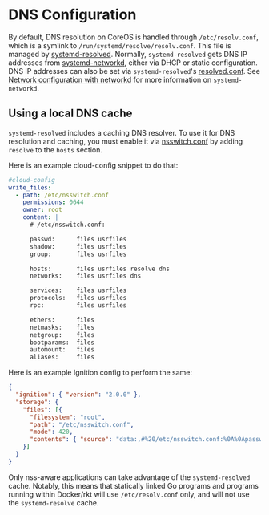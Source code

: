 # DNS Configuration

By default, DNS resolution on CoreOS is handled through `/etc/resolv.conf`, which is a symlink to `/run/systemd/resolve/resolv.conf`. This file is managed by [systemd-resolved][systemd-resolved]. Normally, `systemd-resolved` gets DNS IP addresses from [systemd-networkd][systemd-networkd], either via DHCP or static configuration. DNS IP addresses can also be set via `systemd-resolved`'s [resolved.conf][resolved.conf]. See [Network configuration with networkd](network-config-with-networkd.md) for more information on `systemd-networkd`.

## Using a local DNS cache

`systemd-resolved` includes a caching DNS resolver. To use it for DNS resolution and caching, you must enable it via [nsswitch.conf][nsswitch.conf] by adding `resolve` to the `hosts` section.

Here is an example cloud-config snippet to do that:

```yaml
#cloud-config
write_files:
  - path: /etc/nsswitch.conf
    permissions: 0644
    owner: root
    content: |
      # /etc/nsswitch.conf:

      passwd:      files usrfiles
      shadow:      files usrfiles
      group:       files usrfiles

      hosts:       files usrfiles resolve dns
      networks:    files usrfiles dns

      services:    files usrfiles
      protocols:   files usrfiles
      rpc:         files usrfiles

      ethers:      files
      netmasks:    files
      netgroup:    files
      bootparams:  files
      automount:   files
      aliases:     files
```

Here is an example Ignition config to perform the same:

```json
{
  "ignition": { "version": "2.0.0" },
  "storage": {
    "files": [{
      "filesystem": "root",
      "path": "/etc/nsswitch.conf",
      "mode": 420,
      "contents": { "source": "data:,#%20/etc/nsswitch.conf:%0A%0Apasswd:%20%20%20%20%20%20files%20usrfiles%0Ashadow:%20%20%20%20%20%20files%20usrfiles%0Agroup:%20%20%20%20%20%20%20files%20usrfiles%0A%0Ahosts:%20%20%20%20%20%20%20files%20usrfiles%20resolve%20dns%0Anetworks:%20%20%20%20files%20usrfiles%20dns%0A%0Aservices:%20%20%20%20files%20usrfiles%0Aprotocols:%20%20%20files%20usrfiles%0Arpc:%20%20%20%20%20%20%20%20%20files%20usrfiles%0A%0Aethers:%20%20%20%20%20%20files%0Anetmasks:%20%20%20%20files%0Anetgroup:%20%20%20%20files%0Abootparams:%20%20files%0Aautomount:%20%20%20files%0Aaliases:%20%20%20%20%20files%0A" }
    }]
  }
}
```

Only nss-aware applications can take advantage of the `systemd-resolved` cache. Notably, this means that statically linked Go programs and programs running within Docker/rkt will use `/etc/resolv.conf` only, and will not use the `systemd-resolve` cache.

[systemd-resolved]: http://www.freedesktop.org/software/systemd/man/systemd-resolved.service.html
[systemd-networkd]: http://www.freedesktop.org/software/systemd/man/systemd-networkd.service.html
[resolved.conf]: http://www.freedesktop.org/software/systemd/man/resolved.conf.html
[nsswitch.conf]: http://man7.org/linux/man-pages/man5/nsswitch.conf.5.html
